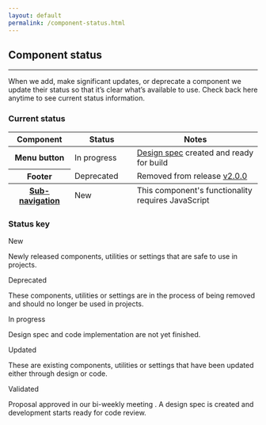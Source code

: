 ```yaml
---
layout: default
permalink: /component-status.html
---
```


## Component status

<hr>

When we add, make significant updates, or deprecate a component we update their status so that it’s clear what’s available to use. Check back here anytime to see current status information.

### Current status

<table style="margin-bottom: 1rem;">
  <thead>
    <tr>
      <th style="width: 25%">Component</th>
      <th style="width: 25%">Status</th>
      <th style="width: 50%">Notes</th>
    </tr>
  </thead>
  <tbody>
    <tr>
      <th>Menu button</th>
      <td><div class="p-label--in-progress">In progress</div></td>
      <td><a href="https://github.com/canonical-web-and-design/design-vanilla-framework/tree/master/Menu%20button">Design spec</a> created and ready for build</td>
    </tr>
    <tr>
      <th>Footer</th>
      <td><div class="p-label--deprecated">Deprecated</div></td>
      <td>Removed from release <a href="https://github.com/canonical-web-and-design/vanilla-framework/releases/tag/v2.0.0">v2.0.0</a></td>
    </tr>
  </tbody>
  <tfoot>
    <tr>
      <th><a href="/patterns/navigation/#sub-navigation">Sub-navigation</a></th>
      <td><div class="p-label--new">New</div></td>
      <td>This component's functionality requires JavaScript</td>
    </tr>
  </tfoot>
</table>

### Status key

<div class="row">
  <div class="col-4 u-equal-height">
    <div class="p-card--highlighted">
      <div class="p-label--new">New</div>
      <p class="p-card__content">Newly released components, utilities or settings that are safe to use in projects.</p>
    </div>
  </div>
  <div class="col-4">
  <div class="p-card--highlighted">
      <div class="p-label--deprecated">Deprecated</div>
      <p class="p-card__content">These components, utilities or settings are in the process of being removed and should no longer be used in projects.</p>
    </div>
  </div>
  <div class="col-4 u-equal-height">
  <div class="p-card--highlighted">
      <div class="p-label--in-progress">In progress</div>
      <p class="p-card__content">Design spec and code implementation are not yet finished.</p>
    </div>
  </div>
  <div class="col-4">
  <div class="p-card--highlighted">
      <div class="p-label--updated">Updated</div>
      <p class="p-card__content">These are existing components, utilities or settings that have been updated either through design or code.</p>
    </div>
  </div>
  <div class="col-4 u-equal-height">
  <div class="p-card--highlighted">
      <div class="p-label--validated">Validated</div>
      <p class="p-card__content">Proposal approved in our bi-weekly meeting . A design spec is created and development starts ready for code review.</p>
    </div>
  </div>
</div>
